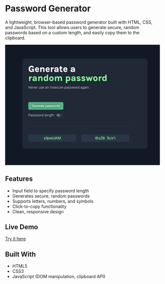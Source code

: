 # Password Generator

A lightweight, browser-based password generator built with HTML, CSS, and JavaScript. This tool allows users to generate secure, random passwords based on a custom length, and easily copy them to the clipboard.

![Screenshot](https://github.com/Naijei1/PasswordGen-Web/blob/main/PassGen.png)

## Features

- Input field to specify password length
- Generates secure, random passwords
- Supports letters, numbers, and symbols
- Click-to-copy functionality
- Clean, responsive design

## Live Demo

[Try it here](https://password-gen-web-three.vercel.app/)  

## Built With

- HTML5  
- CSS3  
- JavaScript (DOM manipulation, clipboard API)
